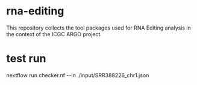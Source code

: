 # rna-editing

This repository collects the tool packages used for RNA Editing analysis in the context of the ICGC ARGO project. 


# test run
nextflow run checker.nf --in ./input/SRR388226_chr1.json
